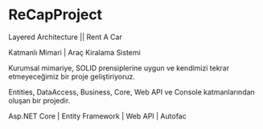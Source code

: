# ReCapProject
Layered Architecture || Rent A Car 

Katmanlı Mimari | Araç Kiralama Sistemi

Kurumsal mimariye, SOLID prensiplerine uygun ve kendimizi tekrar etmeyeceğimiz bir proje geliştiriyoruz.

Entities, DataAccess, Business, Core, Web API ve Console katmanlarından oluşan bir projedir.

Asp.NET Core  | Entity Framework | Web API | Autofac 

